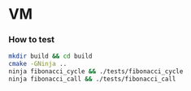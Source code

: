 # VM

### How to test
```bash
mkdir build && cd build
cmake -GNinja ..
ninja fibonacci_cycle && ./tests/fibonacci_cycle
ninja fibonacci_call && ./tests/fibonacci_call
```
